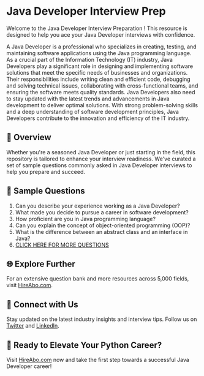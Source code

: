# Java Developer Interview Prep

Welcome to the Java Developer Interview Preparation ! This resource is designed to help you ace your Java Developer interviews with confidence.

A Java Developer is a professional who specializes in creating, testing, and maintaining software applications using the Java programming language. As a crucial part of the Information Technology (IT) industry, Java Developers play a significant role in designing and implementing software solutions that meet the specific needs of businesses and organizations. Their responsibilities include writing clean and efficient code, debugging and solving technical issues, collaborating with cross-functional teams, and ensuring the software meets quality standards. Java Developers also need to stay updated with the latest trends and advancements in Java development to deliver optimal solutions. With strong problem-solving skills and a deep understanding of software development principles, Java Developers contribute to the innovation and efficiency of the IT industry.

## 🚀 Overview

Whether you're a seasoned Java Developer or just starting in the field, this repository is tailored to enhance your interview readiness. We've curated a set of sample questions commonly asked in Java Developer interviews to help you prepare and succeed.

## 📝 Sample Questions

1. Can you describe your experience working as a Java Developer?
2. What made you decide to pursue a career in software development?
3. How proficient are you in Java programming language?
4. Can you explain the concept of object-oriented programming (OOP)?
5. What is the difference between an abstract class and an interface in Java?
6. [CLICK HERE FOR MORE QUESTIONS](https://hireabo.com/job/0_0_56/Java%20Developer)

## 🌐 Explore Further

For an extensive question bank and more resources across 5,000 fields, visit [HireAbo.com](https://www.hireabo.com).

## 📱 Connect with Us

Stay updated on the latest industry insights and interview tips. Follow us on [Twitter](https://twitter.com/hireabo) and [LinkedIn](https://www.linkedin.com/in/hire-abo-3609972a8/).

## 🚀 Ready to Elevate Your Python Career?

Visit [HireAbo.com](https://www.hireabo.com) now and take the first step towards a successful Java Developer career!